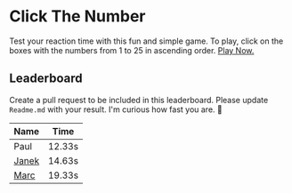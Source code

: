 # Click The Number

Test your reaction time with this fun and simple game. To play, click on the boxes with the numbers from 1 to 25 in ascending order. [Play Now.](http://projects.marcnitzsche.de/ClickTheNumber/)

## Leaderboard

Create a pull request to be included in this leaderboard. Please update `Readme.md` with your result. I'm curious how fast you are. 🤔

| Name                                   | Time   |
| -------------------------------------- | ------ |
| Paul                                   | 12.33s |
| [Janek](https://github.com/janek/)     | 14.63s |
| [Marc](https://github.com/remarcable/) | 19.33s |
